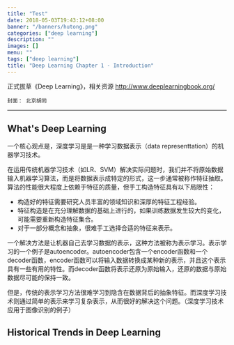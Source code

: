 ```yaml
---
title: "Test"
date: 2018-05-03T19:43:12+08:00
banner: "/banners/hutong.png"
categories: ["deep learning"]
description: ""
images: []
menu: ""
tags: ["deep learning"]
title: "Deep Learning Chapter 1 - Introduction"
---
```


正式拔草《Deep Learning》，相关资源 http://www.deeplearningbook.org/

`封面： 北京胡同`

<!--more-->

---

## What's Deep Learning
一个核心观点是，深度学习是是一种学习数据表示（data representtation）的机器学习技术。

在运用传统机器学习技术（如LR、SVM）解决实际问题时，我们并不将原始数据输入机器学习算法，而是将数据表示成特定的形式，这一步通常被称作特征抽取。算法的性能很大程度上依赖于特征的质量，但手工构造特征具有以下局限性：

 * 构造好的特征需要研究人员丰富的领域知识和深厚的特征工程经验。
 * 特征构造是在充分理解数据的基础上进行的，如果训练数据发生较大的变化，可能需要重新构造特征集合。
 * 对于一部分概念和抽象，很难手工选择合适的特征来表示。
	
一个解决方法是让机器自己去学习数据的表示，这种方法被称为表示学习。表示学习的一个例子是autoencoder。autoencoder包含一个encoder函数和一个decoder函数，encoder函数可以将输入数据转换成某种新的表示，并且这个表示具有一些有用的特性。而decoder函数将表示还原为原始输入，还原的数据与原始数据尽可能的保持一致。

但是，传统的表示学习方法很难学习到隐含在数据背后的抽象特征。而深度学习技术则通过简单的表示来学习复杂表示，从而很好的解决这个问题。（深度学习技术应用于图像识别的例子）


## Historical Trends in Deep Learning
